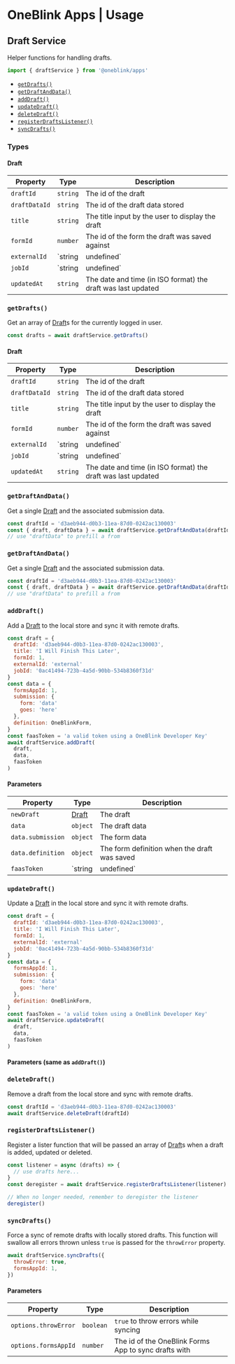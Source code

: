 # OneBlink Apps | Usage

## Draft Service

Helper functions for handling drafts.

```js
import { draftService } from '@oneblink/apps'
```

- [`getDrafts()`](#getdrafts)
- [`getDraftAndData()`](#getdraftanddata)
- [`addDraft()`](#adddraft)
- [`updateDraft()`](#updatedraft)
- [`deleteDraft()`](#deletedraft)
- [`registerDraftsListener()`](#registerdraftslistener)
- [`syncDrafts()`](#syncdrafts)

### Types

#### Draft

| Property      | Type                 | Description                                                  |
| ------------- | -------------------- | ------------------------------------------------------------ |
| `draftId`     | `string`             | The id of the draft                                          |
| `draftDataId` | `string`             | The id of the draft data stored                              |
| `title`       | `string`             | The title input by the user to display the draft             |
| `formId`      | `number`             | The id of the form the draft was saved against               |
| `externalId`  | `string | undefined` | the external id provided by a developer                      |
| `jobId`       | `string | undefined` | The id of the job associated with the draft                  |
| `updatedAt`   | `string`             | The date and time (in ISO format) the draft was last updated |

### `getDrafts()`

Get an array of [Draft](#draft)s for the currently logged in user.

```js
const drafts = await draftService.getDrafts()
```

#### Draft

| Property      | Type                 | Description                                                  |
| ------------- | -------------------- | ------------------------------------------------------------ |
| `draftId`     | `string`             | The id of the draft                                          |
| `draftDataId` | `string`             | The id of the draft data stored                              |
| `title`       | `string`             | The title input by the user to display the draft             |
| `formId`      | `number`             | The id of the form the draft was saved against               |
| `externalId`  | `string | undefined` | the external id provided by a developer                      |
| `jobId`       | `string | undefined` | The id of the job associated with the draft                  |
| `updatedAt`   | `string`             | The date and time (in ISO format) the draft was last updated |

### `getDraftAndData()`

Get a single [Draft](#draft) and the associated submission data.

```js
const draftId = 'd3aeb944-d0b3-11ea-87d0-0242ac130003'
const { draft, draftData } = await draftService.getDraftAndData(draftId)
// use "draftData" to prefill a from
```

### `getDraftAndData()`

Get a single [Draft](#draft) and the associated submission data.

```js
const draftId = 'd3aeb944-d0b3-11ea-87d0-0242ac130003'
const { draft, draftData } = await draftService.getDraftAndData(draftId)
// use "draftData" to prefill a from
```

### `addDraft()`

Add a [Draft](#draft) to the local store and sync it with remote drafts.

```js
const draft = {
  draftId: 'd3aeb944-d0b3-11ea-87d0-0242ac130003',
  title: 'I Will Finish This Later',
  formId: 1,
  externalId: 'external'
  jobId: '0ac41494-723b-4a5d-90bb-534b8360f31d'
}
const data = {
  formsAppId: 1,
  submission: {
    form: 'data'
    goes: 'here'
  },
  definition: OneBlinkForm,
}
const faasToken = 'a valid token using a OneBlink Developer Key'
await draftService.addDraft(
  draft,
  data,
  faasToken
)
```

#### Parameters

| Property          | Type                 | Description                                           |
| ----------------- | -------------------- | ----------------------------------------------------- |
| `newDraft`        | [Draft](#draft)      | The draft                                             |
| `data`            | `object`             | The draft data                                        |
| `data.submission` | `object`             | The form data                                         |
| `data.definition` | `object`             | The form definition when the draft was saved          |
| `faasToken`       | `string | undefined` | Optionally pass the FaaS token used to save the draft |

### `updateDraft()`

Update a [Draft](#draft) in the local store and sync it with remote drafts.

```js
const draft = {
  draftId: 'd3aeb944-d0b3-11ea-87d0-0242ac130003',
  title: 'I Will Finish This Later',
  formId: 1,
  externalId: 'external'
  jobId: '0ac41494-723b-4a5d-90bb-534b8360f31d'
}
const data = {
  formsAppId: 1,
  submission: {
    form: 'data'
    goes: 'here'
  },
  definition: OneBlinkForm,
}
const faasToken = 'a valid token using a OneBlink Developer Key'
await draftService.updateDraft(
  draft,
  data,
  faasToken
)
```

#### Parameters (same as `addDraft()`)

### `deleteDraft()`

Remove a draft from the local store and sync with remote drafts.

```js
const draftId = 'd3aeb944-d0b3-11ea-87d0-0242ac130003'
await draftService.deleteDraft(draftId)
```

### `registerDraftsListener()`

Register a lister function that will be passed an array of [Draft](#draft)s when a draft is added, updated or deleted.

```js
const listener = async (drafts) => {
  // use drafts here...
}
const deregister = await draftService.registerDraftsListener(listener)

// When no longer needed, remember to deregister the listener
deregister()
```

### `syncDrafts()`

Force a sync of remote drafts with locally stored drafts. This function will swallow all errors thrown unless `true` is passed for the `throwError` property.

```js
await draftService.syncDrafts({
  throwError: true,
  formsAppId: 1,
})
```

#### Parameters

| Property             | Type      | Description                                          |
| -------------------- | --------- | ---------------------------------------------------- |
| `options.throwError` | `boolean` | `true` to throw errors while syncing                 |
| `options.formsAppId` | `number`  | The id of the OneBlink Forms App to sync drafts with |
